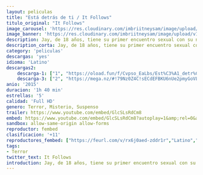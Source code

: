```yaml
---
layout: peliculas
title: "Está detrás de ti / It Follows"
titulo_original: "It Follows"
image_carousel: 'https://res.cloudinary.com/imbriitneysam/image/upload/v1545002551/follow-poster-min.jpg'
image_banner: 'https://res.cloudinary.com/imbriitneysam/image/upload/v1545002551/follow-banner-min.jpg'
description: Jay, de 18 años, tiene su primer encuentro sexual con su novio en la parte trasera de un coche. Tras el hecho, aparentemente inocente, la situación se pone algo tensa cuando su novio hace que ella se desmaye. Al despertar, el joven le explica que lo hizo para ahuyentar a una serie de espíritus que lo acosan. A partir de ese momento, es Jay quien sufrirá las consecuencias de ese acoso, encontrándose sumergida en visiones y pesadillas; teniendo la sensación de que alguien o algo la observa.
description_corta: Jay, de 18 años, tiene su primer encuentro sexual con su novio en la parte trasera de un coche. Tras el hecho, aparentemente inocente, la situación se pone algo tensa cuando su novio hace que ella se desmaye. Al despertar, el joven le...
category: 'peliculas'
descargas: 'yes'
idioma: 'Latino'
descargas2:
    descarga-1: ["1", "https://oload.fun/f/Cvpso_EaLbs/Est%C3%A1_detr%C3%A1s_de_ti.MP4.mp4", "https://www.google.com/s2/favicons?domain=openload.co","OpenLoad","https://res.cloudinary.com/imbriitneysam/image/upload/v1541473684/mexico.png", "Latino", "Full HD"]
    descarga-3: ["2", "https://mega.nz/#!79Nz0Z4C!sECdEFBKU6nUe2pmyGoVLu8sa7j77XlGRI-wOrrs4OQ", "https://www.google.com/s2/favicons?domain=mega.nz","Mega","https://res.cloudinary.com/imbriitneysam/image/upload/v1541473684/mexico.png", "Latino", "Full HD"]
anio: '2015'
duracion: '1h 40 min'
estrellas: '5'
calidad: 'Full HD'
genero: Terror, Misterio, Suspenso
trailer: https://www.youtube.com/embed/GlcSLsRdCm8
embed: https://www.youtube.com/embed/GlcSLsRdCm8?autoplay=1&amp;rel=0&amp;hd=1&border=0&wmode=opaque&enablejsapi=1&modestbranding=1&controls=1&showinfo=0
sandbox: allow-same-origin allow-forms
reproductor: fembed
clasificacion: '+11'
reproductores_fembed: ["https://feurl.com/v/rx6j0aed-zddr1r","Latino","https://femax20.com/v/en988q0-091","Latino","https://femax20.com/v/1lo61l5gwl9","Latino","https://femax20.com/v/p6ogn-30x9j","Latino","https://femax20.com/v/1em13sjnelyy8g7","Latino","https://femax20.com/v/e2nj6a-klmxmep7","Latino","https://g-nula.top/v/el02zc-ql6e4z6q","Latino"]
tags:
- Terror
twitter_text: It Follows
introduction: Jay, de 18 años, tiene su primer encuentro sexual con su novio en la parte trasera de un coche. Tras el hecho, aparentemente inocente, la situación se pone algo tensa cuando su novio hace que ella se desmaye. Al despertar, el joven le...
---
```



 







